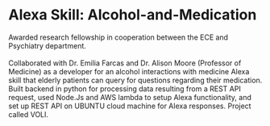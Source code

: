 # Alexa Skill: Alcohol-and-Medication
Awarded research fellowship in cooperation between the ECE and Psychiatry department.
<br/><br/>
Collaborated with Dr. Emilia Farcas and Dr. Alison Moore (Professor of Medicine) as a developer for an alcohol interactions with medicine Alexa skill that elderly patients can query for questions regarding their medication. Built backend in python for processing data resulting from a REST API request, used Node.Js and AWS lambda to setup Alexa functionality, and set up REST API on UBUNTU cloud machine for Alexa responses. Project called VOLI.
